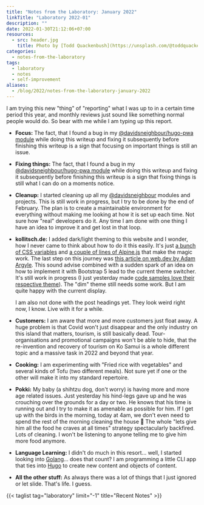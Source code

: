 ```yaml
---
title: "Notes from the Laboratory: January 2022"
linkTitle: "Laboratory 2022-01"
description: ""
date: 2022-01-30T21:12:06+07:00
resources:
  - src: header.jpg
    title: Photo by [Todd Quackenbush](https://unsplash.com/@toddquackenbush) via [Unsplash](https://unsplash.com/)
categories:
  - notes-from-the-laboratory
tags:
  - laboratory
  - notes
  - self-improvement
aliases:
  - /blog/2022/notes-from-the-laboratory-january-2022
---
```


I am trying this new "thing" of "reporting" what I was up to in a certain time period this year, and monthly reviews just sound like something normal people would do. So bear with me while I am typing up this report.

- **Focus:** The fact, that I found a bug in my [@davidsneighbour/hugo-pwa module](https://github.com/davidsneighbour/hugo-pwa) while doing this writeup and fixing it subsequently before finishing this writeup is a sign that focusing on important things is still an issue.
- **Fixing things:** The fact, that I found a bug in my [@davidsneighbour/hugo-pwa module](https://github.com/davidsneighbour/hugo-pwa) while doing this writeup and fixing it subsequently before finishing this writeup is a sign that fixing things is still what I can do on a moments notice.
- **Cleanup:** I started cleaning up all my [@davidsneighbour](https://github.com/dnb-org) modules and projects. This is still work in progress, but I try to be done by the end of February. The plan is to create a maintainable environment for everything without making me looking at how it is set up each time. Not sure how "real" developers do it. Any time I am done with one thing I have an idea to improve it and get lost in that loop.
- **kollitsch.de:** I added dark/light theming to this website and I wonder, how I never came to think about how to do it this easily. It's just [a bunch of CSS variables](https://github.com/davidsneighbour/kollitsch.de/blob/18401a326350ef806acfdb2d18848a4719bb0db1/assets/scss/style.scss#L26) and [a couple of lines of Alpine.js](https://github.com/davidsneighbour/kollitsch.de/blob/18401a326350ef806acfdb2d18848a4719bb0db1/assets/js/script.ts#L11) that make the magic work. The last step on this journey was [this article on web.dev by Adam Argyle](https://web.dev/building-a-color-scheme/). This sound advise combined with a sudden spark of an idea on how to implement it with Bootstrap 5 lead to the current theme switcher. It's still work in progress (I just yesterday made [code samples love their respective theme](https://github.com/davidsneighbour/kollitsch.de/commit/a7f6051c9fc428c97feef611031a0ae3b7938d9f)). The "dim" theme still needs some work. But I am quite happy with the current display.

  I am also not done with the post headings yet. They look weird right now, I know. Live with it for a while.
- **Customers:** I am aware that more and more customers just float away. A huge problem is that Covid won't just disappear and the only industry on this island that matters, tourism, is still basically dead. Tour-organisations and promotional campaigns won't be able to hide, that the re-invention and recovery of tourism on Ko Samui is a whole different topic and a massive task in 2022 and beyond that year.
- **Cooking:** I am experimenting with "Fried rice with vegetables" and several kinds of Tofu (two different meals). Not sure yet if one or the other will make it into my standard repertoire.
- **Pokki:** My baby (a shihtzu dog, don't worry) is having more and more age related issues. Just yesterday his hind-legs gave up and he was crouching over the grounds for a day or two. He knows that his time is running out and I try to make it as amenable as possible for him. If I get up with the birds in the morning, today at 4am, we don't even need to spend the rest of the morning cleaning the house 🐶 The whole "lets give him all the food he craves at all times" strategy spectacularly backfired. Lots of cleaning. I won't be listening to anyone telling me to give him more food anymore.
- **Language Learning:** I didn't do much in this resort... well, I started looking into [Golang](https://pkg.go.dev/)... does that count? I am programming a little CLI app that ties into [Hugo](https://gohugo.io) to create new content and objects of content.
- **All the other stuff:** As always there was a lot of things that I just ignored or let slide. That's life. I guess.

{{< taglist tag="laboratory" limit="-1" title="Recent Notes" >}}
